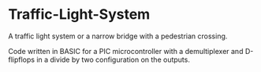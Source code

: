 # Traffic-Light-System
A traffic light system or a narrow bridge with a pedestrian crossing.

Code written in BASIC for a PIC microcontroller with a demultiplexer and D-flipflops in a divide by two configuration on the outputs.
